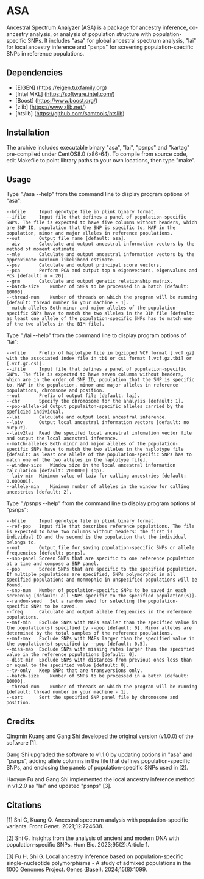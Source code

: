 # ASA
Ancestral Spectrum Analyzer (ASA) is a package for ancestry inference, co-ancestry analysis, or analysis of population structure with population-specific SNPs. It includes "asa" for global ancestral spectrum analysis, "lai" for local ancestry inference and "psnps" for screening population-specific SNPs in reference populations.

## Dependencies
+ [EIGEN] (https://eigen.tuxfamily.org)
+ [Intel MKL] (https://software.intel.com/)
+ [Boost] (https://www.boost.org/)
+ [zlib] (https://www.zlib.net/)
+ [htslib] (https://github.com/samtools/htslib)
  
## Installation
The archive includes executable binary "asa", "lai", "psnps" and "kartag" pre-compiled under CentOS8.0 (x86-64). To compile from source code, edit Makefile to point library paths to your own locations, then type "make".

## Usage
Type "./asa --help" from the command line to display program options of "asa":

	--bfile		Input genotype file in plink binary format.
	--ifile		Input file that defines a panel of population-specific SNPs. The file is expected to have five columns without headers, which are SNP ID, population that the SNP is specific to, MAF in the population, minor and major alleles in reference populations.
	--out		Output file name [default: asa].
	--aiv		Calculate and output ancestral information vectors by the method of moment estimate.
	--mle		Calculate and output ancestral information vectors by the approximate maximum likelihood estimate.
	--psv		Calculate and output principal score vectors.
	--pca		Perform PCA and output top n eigenvectors, eigenvalues and PCs [default: n = 20].
	--grm		Calculate and output genetic relationship matrix.
	--batch-size	Number of SNPs to be processed in a batch [default: 10000].
	--thread-num	Number of threads on which the program will be running [default: thread number in your machine - 1].
	--match-alleles	Both minor and major alleles of the population-specific SNPs have to match the two alleles in the BIM file [default: as least one allele of the population-specific SNPs has to match one of the two alleles in the BIM file].

Type "./lai --help" from the command line to display program options of "lai":

	--vfile		Prefix of haplotype file in bgzipped VCF format [.vcf.gz] with the associated index file in tbi or csi format [.vcf.gz.tbi] or [.vcf.gz.csi].
	--ifile		Input file that defines a panel of population-specific SNPs. The file is expected to have seven columns without headers, which are in the order of SNP ID, population that the SNP is specific to, MAF in the population, minor and major alleles in reference populations, chromsome and position.
 	--out		Prefix of output file [default: lai].
  	--chr		Specify the chromosome for the analysis [default: 1].
   	--pop-allele-id	Output populaiton-specific alleles carried by the speficied individual.
   	--lai		Calculate and output local ancestral inference.
  	--laiv		Output local ancestral information vectors [default: no output].
	--laiv2lai	Read the specifed local ancestral infomation vector file and output the local ancestral inference.
	--match-alleles	Both minor and major alleles of the population-specific SNPs have to match the two alleles in the haplotype file [default: as least one allele of the population-specific SNPs has to match one of the two alleles in the haplotype file].
	--window-size	Window size in the local ancestral information calculation [default: 2000000] (bp).
	--laiv-min	Minimum value of laiv for calling ancestries [default: 0.000001].
	--allele-min	Minimum number of alleles in the window for calling ancestries [default: 2].
  
Type "./psnps --help" from the command line to display program options of "psnps":

	--bfile		Input genotype file in plink binary format.
	--ref-pop	Input file that describes reference populations. The file is expected to have two columns without headers: the first is individual ID and the second is the population that the individual belongs to.
 	--out		Output file for saving population-specific SNPs or allele frequencies [default: psnps].
	--snp-panel	Screen SNPs that are specific to one reference population at a time and compose a SNP panel.
	--pop		Screen SNPs that are specific to the specified population. If multiple populations are specified, SNPs polymorphic in all specified populations and monmophic in unspecified populations will be found.
	--snp-num	Number of population-specific SNPs to be saved in each screening [default: all SNPs specific to the specified population(s)].
	--random-seed	Set a random seed for selecting the population-specific SNPs to be saved.
	--freq		Calculate and output allele frequencies in the reference populations.
	--maf-min	Exclude SNPs with MAFs smaller than the specified value in the population(s) specified by --pop [default: 0]. Minor alleles are determined by the total samples of the reference populations.
	--maf-max	Exclude SNPs with MAFs larger than the specified value in the population(s) specified by --pop [default: 0.5].
	--miss-max	Exclude SNPs with missing rates larger than the specified value in the reference populations [default: 0].
	--dist-min	Exclude SNPs with distances from previous ones less than or equal to the specified value [default: 0].
	--tv-only	Keep SNPs that are transversions only.
	--batch-size	Number of SNPs to be processed in a batch [default: 10000].
	--thread-num	Number of threads on which the program will be running [default: thread number in your machine - 1].
	--sort		Sort the specified SNP panel file by chromosome and position.

## Credits
Qingmin Kuang and Gang Shi developed the original version (v1.0.0) of the software [1].

Gang Shi upgraded the software to v1.1.0 by updating options in "asa" and "psnps", adding allele columns in the file that defines population-specific SNPs, and enclosing the panels of population-specific SNPs used in [2].

Haoyue Fu and Gang Shi implemented the local ancestry inference method in v1.2.0 as "lai" and updated "psnps" [3].

## Citations
[1] Shi G, Kuang Q. Ancestral spectrum analysis with population-specific variants. Front Genet. 2021;12:724638.

[2] Shi G. Insights from the analysis of ancient and modern DNA with population-specific SNPs. Hum Bio. 2023;95(2):Article 1.

[3] Fu H, Shi G. Local ancestry inference based on population-specific single-nucleotide polymorphisms - A study of admixed populations in the 1000 Genomes Project. Genes (Basel). 2024;15(8):1099. 
